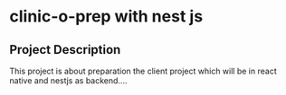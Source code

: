 # clinic-o-prep with nest js 
## Project Description 
This project is about preparation the client project which will be in react native and nestjs as backend....